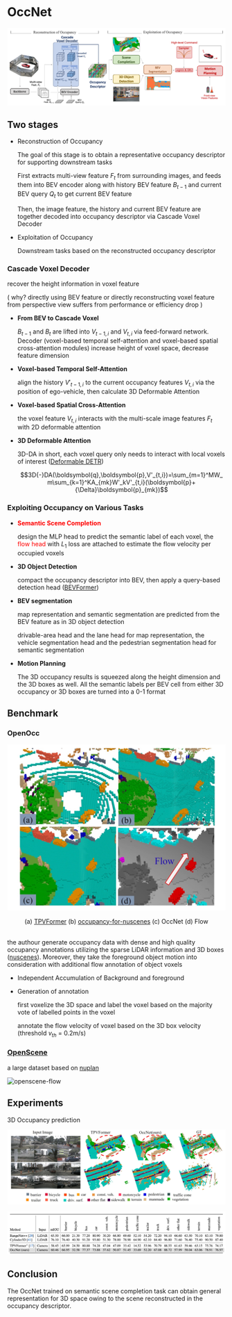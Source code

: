 # OccNet

![OccNet Pipeline](../assets/images/OccNet-pipeline.png)

## Two stages

* Reconstruction of Occupancy

    The goal of this stage is to obtain a representative occupancy descriptor for supporting downstream tasks

    First extracts multi-view feature $F_t$ from surrounding images, and feeds them into BEV encoder along with history BEV feature $B_{t−1}$ and current BEV query $Q_t$ to get current BEV feature

    Then, the image feature, the history and current BEV feature are together decoded into occupancy descriptor via Cascade Voxel Decoder

* Exploitation of Occupancy

    Downstream tasks based on the reconstructed occupancy descriptor

### Cascade Voxel Decoder

recover the height information in voxel feature

( why? directly using BEV feature or directly reconstructing voxel feature from perspective view suffers from performance or efficiency drop )

* **From BEV to Cascade Voxel**

    $B_{t−1}$ and $B_t$ are lifted into $V_{t−1,i}$ and $V_{t,i}$ via feed-forward network. Decoder (voxel-based temporal self-attention and voxel-based spatial cross-attention modules) increase height of voxel space, decrease feature dimension

* **Voxel-based Temporal Self-Attention**

    align the history $V'_{t-1,i}$ to the current occupancy features $V_{t,i}$ via the position of ego-vehicle, then calculate 3D Deformable Attention

* **Voxel-based Spatial Cross-Attention**

    the voxel feature $V_{t,i}$ interacts with the multi-scale image features $F_t$ with 2D deformable attention

* **3D Deformable Attention**

    3D-DA in short, each voxel query only needs to interact with local voxels of interest ([Deformable DETR](https://arxiv.org/pdf/2010.04159.pdf))

    $$3D{-}DA(\boldsymbol{q},\boldsymbol{p},V'_{t,i})=\sum_{m=1}^MW_m\sum_{k=1}^KA_{mk}W'_kV'_{t,i}(\boldsymbol{p}+{\Delta}\boldsymbol{p}_{mk})$$

### Exploiting Occupancy on Various Tasks

* <font color=red>**Semantic Scene Completion**</font>

    design the MLP head to predict the semantic label of each voxel, the <font color=red>flow head</font> with $L_1$ loss are attached to estimate the flow velocity per occupied voxels

* **3D Object Detection**

    compact the occupancy descriptor into BEV, then apply a query-based detection head ([BEVFormer](https://arxiv.org/pdf/2203.17270.pdf))

* **BEV segmentation**

    map representation and semantic segmentation are predicted from the BEV feature as in 3D object detection

    drivable-area head and the lane head for map representation, the vehicle segmentation head and the pedestrian segmentation head for semantic segmentation

* **Motion Planning**

    The 3D occupancy results is squeezed along the height dimension and the 3D boxes as well. All the semantic labels per BEV cell from either 3D occupancy or 3D boxes are turned into a 0-1 format

## Benchmark

### OpenOcc

![OccNet-dataset](../assets/images/OccNet-dataset.jpeg)

<center>
(a) <a href=https://github.com/wzzheng/OpenOcc>TPVFormer</a>
(b) <a href=https://github.com/FANG-MING/occupancy-for-nuscenes>occupancy-for-nuscenes</a>
(c) OccNet
(d) Flow
</center>
<br/>

the authour generate occupancy data with dense and high quality occupancy annotations utilizing the sparse LiDAR information and 3D boxes ([nuscenes](https://github.com/nutonomy/nuscenes-devkit)). Moreover, they take the foreground object motion into consideration with additional flow annotation of object voxels

* Independent Accumulation of Background and foreground

* Generation of annotation

    first voxelize the 3D space and label the voxel based on the majority vote of labelled points in the voxel

    annotate the flow velocity of voxel based on the 3D box velocity (threshold $v_{th}$ = 0.2m/s)

### [OpenScene](https://github.com/OpenDriveLab/OpenScene)

a large dataset based on [nuplan](https://github.com/motional/nuplan-devkit)

![openscene-flow](../assets/images/openscene-flow.gif)

## Experiments

3D Occupancy prediction

![OccNet-experiments](../assets/images/OccNet-experiments.png)

![OccNet-experiments2](../assets/images/OccNet-experiments2.png)

## Conclusion

The OccNet trained on semantic scene completion task can obtain general representation for 3D space owing to the scene reconstructed in the occupancy descriptor.
